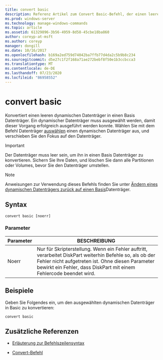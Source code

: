 ```yaml
---
title: convert basic
description: Referenz Artikel zum Convert Basic-Befehl, der einen leeren dynamischen Datenträger in einen Basis Datenträger konvertiert.
ms.prod: windows-server
ms.technology: manage-windows-commands
ms.topic: article
ms.assetid: 61329896-3b56-4959-8d58-45cbe18ba860
author: coreyp-at-msft
ms.author: coreyp
manager: dongill
ms.date: 10/16/2017
ms.openlocfilehash: b169a2ed759d74042ba7ffb77d4da2c5b9b8c234
ms.sourcegitcommit: d5e27c1f2f168a71ae272bebf8f50e1b3ccbcca3
ms.translationtype: MT
ms.contentlocale: de-DE
ms.lasthandoff: 07/23/2020
ms.locfileid: "86958552"
---
```

# <a name="convert-basic"></a>convert basic

Konvertiert einen leeren dynamischen Datenträger in einen Basis Datenträger. Ein dynamischer Datenträger muss ausgewählt werden, damit dieser Vorgang erfolgreich ausgeführt werden konnte. Wählen Sie mit dem Befehl Datenträger [auswählen](select-disk.md) einen dynamischen Datenträger aus, und verschieben Sie den Fokus auf den Datenträger.

> [!IMPORTANT]
> Der Datenträger muss leer sein, um ihn in einen Basis Datenträger zu konvertieren. Sichern Sie Ihre Daten, und löschen Sie dann alle Partitionen oder Volumes, bevor Sie den Datenträger umstellen.

> [!NOTE]
> Anweisungen zur Verwendung dieses Befehls finden Sie unter [Ändern eines dynamischen Datenträgers zurück auf einen Basis](/previous-versions/windows/it-pro/windows-server-2008-r2-and-2008/cc755238(v=ws.11))Datenträger.

## <a name="syntax"></a>Syntax

```
convert basic [noerr]
```

### <a name="parameters"></a>Parameter

| Parameter | BESCHREIBUNG |
| --------- | ----------- |
| Noerr | Nur für Skripterstellung. Wenn ein Fehler auftritt, verarbeitet DiskPart weiterhin Befehle so, als ob der Fehler nicht aufgetreten ist. Ohne diesen Parameter bewirkt ein Fehler, dass DiskPart mit einem Fehlercode beendet wird. |

## <a name="examples"></a>Beispiele

Geben Sie Folgendes ein, um den ausgewählten dynamischen Datenträger in Basic zu konvertieren:

```
convert basic
```

## <a name="additional-references"></a>Zusätzliche Referenzen

- [Erläuterung zur Befehlszeilensyntax](command-line-syntax-key.md)

- [Convert-Befehl](convert.md)
